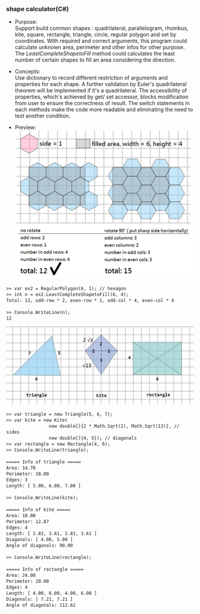 ### shape calculator(C#)

* Purpose:   
Support build common shapes : quadrilateral, parallelogram, rhombus, kite, square, rectangle, triangle, circle, regular polygon and set by coordinates.
With required and correct arguments, this program could calculate unknown area, perimeter and other infos for other purpose.
The *LeastCompleteShapetoFill* method could calculates the least number of certain shapes to fill an area considering the direction.


* Concepts:   
Use dictionary to record different restriction of arguments and properties for each shape.  A further validation by Euler's quadrilateral theorem will be implemented if it's a quadrilateral.
The accessibility of properties, which's achieved by get/ set accessor,  blocks modification from user to ensure the correctness of result. The switch statements in each methods make the code more readable and eliminating the need to test another condition.

* Preview:   
![demo of shape calculaor 1](https://github.com/Elie-Yen/demo_project/blob/master/Math/shape_calculator/demo_shapebuilder.png?raw=true)

```
>> var ex2 = RegularPolygon(6, 1); // hexagon
>> int n = ex2.LeastCompleteShapetoFill(6, 4);
Total: 12, odd-row * 2, even-row * 1, odd-col * 4, even-col * 4

>> Console.WriteLine(n);
12
```

![demo of shape calculaor 2](https://github.com/Elie-Yen/demo_project/blob/master/Math/shape_calculator/demo_shape_calculator_2.png?raw=true)

```
>> var triangle = new Triangle(5, 6, 7);
>> var kite = new Kite(
                new double[]{2 * Math.Sqrt(2), Math.Sqrt(13)}, // sides
                new double[]{4, 5}); // diagonals
>> var rectangle = new Rectangle(4, 6);
>> Console.WriteLine(triangle);

===== Info of triangle =====
Area: 14.70
Perimeter: 18.00
Edges: 3
Length: [ 5.00, 6.00, 7.00 ]

>> Console.WriteLine(kite);

===== Info of kite =====
Area: 10.00
Perimeter: 12.87
Edges: 4
Length: [ 2.83, 3.61, 2.83, 3.61 ]
Diagonals: [ 4.00, 5.00 ]
Angle of diagonals: 90.00

>> Console.WriteLine(rectangle);

===== Info of rectangle =====
Area: 24.00
Perimeter: 20.00
Edges: 4
Length: [ 4.00, 6.00, 4.00, 6.00 ]
Diagonals: [ 7.21, 7.21 ]
Angle of diagonals: 112.62

```

